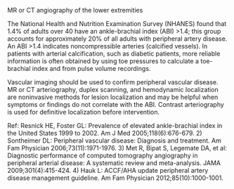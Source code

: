MR or CT angiography of the lower extremities

The National Health and Nutrition Examination Survey (NHANES) found that 1.4% of adults over 40 have an ankle-brachial index (ABI) >1.4; this group accounts for approximately 20% of all adults with peripheral artery disease. An ABI >1.4 indicates noncompressible arteries (calcified vessels). In patients with arterial calcification, such as diabetic patients, more reliable information is often obtained by using toe pressures to calculate a toe-brachial index and from pulse volume recordings.

Vascular imaging should be used to confirm peripheral vascular disease. MR or CT arteriography, duplex scanning, and hemodynamic localization are noninvasive methods for lesion localization and may be helpful when symptoms or findings do not correlate with the ABI. Contrast arteriography is used for definitive localization before intervention.

Ref:  Resnick HE, Foster GL: Prevalence of elevated ankle-brachial index in the United States 1999 to 2002. Am J Med 2005;118(6):676-679. 2) Sontheimer DL: Peripheral vascular disease: Diagnosis and treatment. Am Fam Physician 2006;73(11):1971-1976. 3) Met R, Bipat S, Legemate DA, et al: Diagnostic performance of computed tomography angiography in peripheral arterial disease: A systematic review and meta-analysis. JAMA 2009;301(4):415-424. 4) Hauk
L: ACCF/AHA update peripheral artery disease management guideline. Am Fam Physician 2012;85(10):1000-1001.
